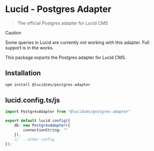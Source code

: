 # Lucid - Postgres Adapter 

> The official Postgres adapter for Lucid CMS

> [!CAUTION]
> Some queries in Lucid are currently not working with this adapter. Full support is in the works.

This package exports the Postgres adapter for Lucid CMS.

## Installation

```bash
npm install @lucidcms/postgres-adapter
```

## lucid.config.ts/js

```typescript
import PostgresAdapter from "@lucidcms/postgres-adapter"

export default lucid.config({
	db: new PostgresAdapter({
		connectionString: ""
	}),
    // ...other config
});
```
